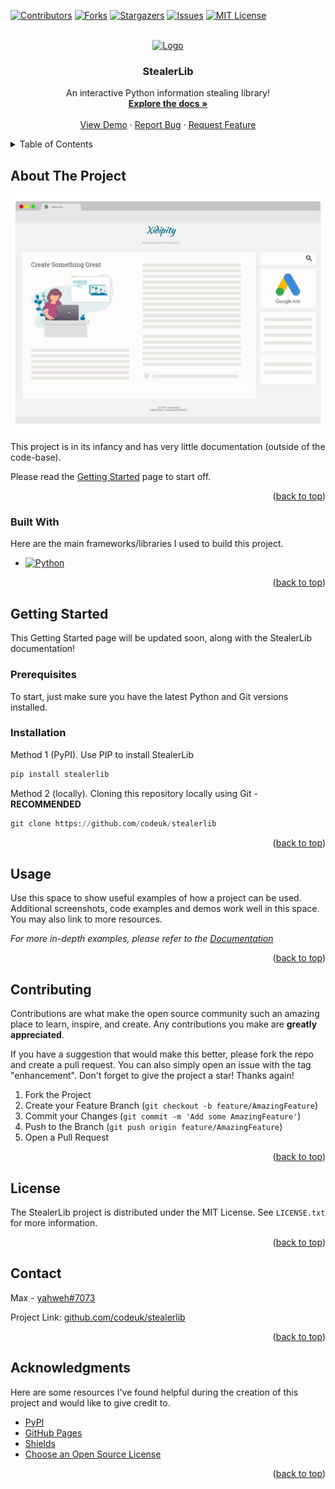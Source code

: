 <a name="readme-top"></a>




[![Contributors][contributors-shield]][contributors-url]
[![Forks][forks-shield]][forks-url]
[![Stargazers][stars-shield]][stars-url]
[![Issues][issues-shield]][issues-url]
[![MIT License][license-shield]][license-url]


<br />
<div align="center">
  <a href="https://github.com/codeuk/stealerlib">
    <img src="https://cdn4.iconfinder.com/data/icons/internet-security-flat-2/32/Internet_Security_danger_malware_website_web_virus-512.png" alt="Logo" width="130" height="130">
  </a>

  <h3 align="center">StealerLib</h3>

  <p align="center">
    An interactive Python information stealing library!
    <br />
    <a href="https://github.com/codeuk/stealerlib"><strong>Explore the docs »</strong></a>
    <br />
    <br />
    <a href="https://github.com/codeuk/stealerlib">View Demo</a>
    ·
    <a href="https://github.com/codeuk/stealerlib/issues">Report Bug</a>
    ·
    <a href="https://github.com/codeuk/stealerlib/issues">Request Feature</a>
  </p>
</div>



<!-- TABLE OF CONTENTS -->
<details>
  <summary>Table of Contents</summary>
  <ol>
    <li>
      <a href="#about-the-project">About The Project</a>
      <ul>
        <li><a href="#built-with">Built With</a></li>
      </ul>
    </li>
    <li>
      <a href="#getting-started">Getting Started</a>
      <ul>
        <li><a href="#prerequisites">Prerequisites</a></li>
        <li><a href="#installation">Installation</a></li>
      </ul>
    </li>
    <li><a href="#usage">Usage</a></li>
    <li><a href="#contributing">Contributing</a></li>
    <li><a href="#license">License</a></li>
    <li><a href="#contact">Contact</a></li>
    <li><a href="#acknowledgments">Acknowledgments</a></li>
  </ol>
</details>



<!-- ABOUT THE PROJECT -->
## About The Project

<div align="center">
  <a href="https://github.com/codeuk/stealerlib">
    <img src="https://github.com/othneildrew/Best-README-Template/raw/master/images/screenshot.png" alt="Program Screenshot">
  </a>
</div>

This project is in its infancy and has very little documentation (outside of the code-base).

Please read the <a href="#getting-started">Getting Started</a> page to start off.

<p align="right">(<a href="#readme-top">back to top</a>)</p>



### Built With

Here are the main frameworks/libraries I used to build this project.

* [![Python][Python]][Python-url]

<p align="right">(<a href="#readme-top">back to top</a>)</p>



<!-- GETTING STARTED -->
## Getting Started

This Getting Started page will be updated soon, along with the StealerLib documentation!

### Prerequisites

To start, just make sure you have the latest Python and Git versions installed.

### Installation

Method 1 (PyPI). Use PIP to install StealerLib
   ```py
   pip install stealerlib
   ```

Method 2 (locally). Cloning this repository locally using Git - **RECOMMENDED**
   ```py
   git clone https://github.com/codeuk/stealerlib
   ```

<p align="right">(<a href="#readme-top">back to top</a>)</p>



<!-- USAGE EXAMPLES -->
## Usage

Use this space to show useful examples of how a project can be used. Additional screenshots, code examples and demos work well in this space. You may also link to more resources.

_For more in-depth examples, please refer to the [Documentation](https://github.com/codeuk/stealerlib/wiki)_

<p align="right">(<a href="#readme-top">back to top</a>)</p>

<!-- CONTRIBUTING -->
## Contributing

Contributions are what make the open source community such an amazing place to learn, inspire, and create. Any contributions you make are **greatly appreciated**.

If you have a suggestion that would make this better, please fork the repo and create a pull request. You can also simply open an issue with the tag "enhancement".
Don't forget to give the project a star! Thanks again!

1. Fork the Project
2. Create your Feature Branch (`git checkout -b feature/AmazingFeature`)
3. Commit your Changes (`git commit -m 'Add some AmazingFeature'`)
4. Push to the Branch (`git push origin feature/AmazingFeature`)
5. Open a Pull Request

<p align="right">(<a href="#readme-top">back to top</a>)</p>



<!-- LICENSE -->
## License

The StealerLib project is distributed under the MIT License. See `LICENSE.txt` for more information.

<p align="right">(<a href="#readme-top">back to top</a>)</p>



<!-- CONTACT -->
## Contact

Max - [yahweh#7073](https://discord.com/users/900072916597735444) 

Project Link: [github.com/codeuk/stealerlib](https://github.com/codeuk/stealerlib)

<p align="right">(<a href="#readme-top">back to top</a>)</p>



<!-- ACKNOWLEDGMENTS -->
## Acknowledgments

Here are some resources I've found helpful during the creation of this project and would like to give credit to.

* [PyPI](https://pypi.org/)
* [GitHub Pages](https://pages.github.com)
* [Shields](https://shields.io)
* [Choose an Open Source License](https://choosealicense.com)

<p align="right">(<a href="#readme-top">back to top</a>)</p>



<!-- MARKDOWN LINKS & IMAGES -->
<!-- https://www.markdownguide.org/basic-syntax/#reference-style-links -->
[contributors-shield]: https://img.shields.io/github/contributors/codeuk/stealerlib.svg?style=for-the-badge
[contributors-url]: https://github.com/codeuk/stealerlib/graphs/contributors
[license-shield]: https://img.shields.io/github/license/codeuk/stealerlib?style=for-the-badge
[license-url]: https://github.com/codeuk/stealerlib/blob/master/LICENSE.txt
[forks-shield]: https://img.shields.io/github/forks/codeuk/stealerlib.svg?style=for-the-badge
[forks-url]: https://github.com/codeuk/stealerlib/network/members
[stars-shield]: https://img.shields.io/github/stars/codeuk/stealerlib.svg?style=for-the-badge
[stars-url]: https://github.com/codeuk/stealerlib/stargazers
[issues-shield]: https://img.shields.io/github/issues/codeuk/stealerlib.svg?style=for-the-badge
[issues-url]: https://github.com/codeuk/stealerlib/issues
[license-url]: https://github.com/codeuk/stealerlib/blob/master/LICENSE.txt
[Python]: https://img.shields.io/badge/python-3670A0?style=for-the-badge&logo=python&logoColor=ffdd54
[Python-url]: https://python.org/
[Flask]: https://img.shields.io/badge/flask-%23000.svg?style=for-the-badge&logo=flask&logoColor=white
[Flask-url]: https://pypi.org/project/Flask/
